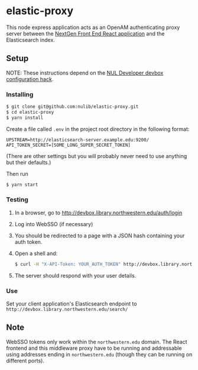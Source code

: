# elastic-proxy
This node express application acts as an OpenAM authenticating proxy server between the [NextGen Front End React application](https://github.com/nulib/next-gen-front-end-react) and the Elasticsearch index.

## Setup
NOTE: These instructions depend on the [NUL Developer devbox configuration hack](https://github.com/nulib/donut/wiki/Authentication-setup-for-dev-environment).

### Installing

```bash
$ git clone git@github.com:nulib/elastic-proxy.git
$ cd elastic-proxy
$ yarn install
```

Create a file called `.env` in the project root directory in the following format:
```
UPSTREAM=http://elasticsearch-server.example.edu:9200/
API_TOKEN_SECRET=[SOME_LONG_SUPER_SECRET_TOKEN]
```
(There are other settings but you will probably never need to use anything but their defaults.)

Then run
```bash
$ yarn start
```

### Testing

1. In a browser, go to http://devbox.library.northwestern.edu/auth/login
2. Log into WebSSO (if necessary)
3. You should be redirected to a page with a JSON hash containing your auth token.
4. Open a shell and:

    ```bash
    $ curl -H "X-API-Token: YOUR_AUTH_TOKEN" http://devbox.library.northwestern.edu/auth/whoami
    ```
5. The server should respond with your user details.

### Use

Set your client application's Elasticsearch endpoint to `http://devbox.library.northwestern.edu/search/`

## Note

WebSSO tokens only work within the `northwestern.edu` domain. The React frontend and this middleware proxy have to be running and addressable using addresses ending in `northwestern.edu` (though they can be running on different ports).
